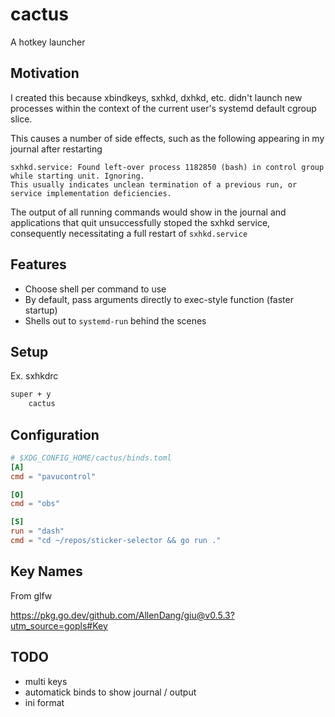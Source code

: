 # cactus

A hotkey launcher

## Motivation

I created this because xbindkeys, sxhkd, dxhkd, etc. didn't launch new processes within the context of the current user's systemd default cgroup slice.

This causes a number of side effects, such as the following appearing in my journal after restarting

```text
sxhkd.service: Found left-over process 1182850 (bash) in control group while starting unit. Ignoring.
This usually indicates unclean termination of a previous run, or service implementation deficiencies.
```

The output of all running commands would show in the journal and applications that quit unsuccessfully stoped the sxhkd service, consequently necessitating a full restart of `sxhkd.service`

## Features

- Choose shell per command to use
- By default, pass arguments directly to exec-style function (faster startup)
- Shells out to `systemd-run` behind the scenes

## Setup

Ex. sxhkdrc

```txt
super + y
	cactus
```

## Configuration

```toml
# $XDG_CONFIG_HOME/cactus/binds.toml
[A]
cmd = "pavucontrol"

[O]
cmd = "obs"

[S]
run = "dash"
cmd = "cd ~/repos/sticker-selector && go run ."
```

## Key Names

From glfw

https://pkg.go.dev/github.com/AllenDang/giu@v0.5.3?utm_source=gopls#Key

## TODO

- multi keys
- automatick binds to show journal / output
- ini format

